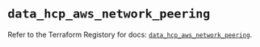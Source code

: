 # `data_hcp_aws_network_peering`

Refer to the Terraform Registory for docs: [`data_hcp_aws_network_peering`](https://registry.terraform.io/providers/hashicorp/hcp/0.63.0/docs/data-sources/aws_network_peering).
